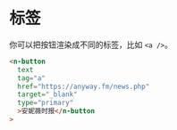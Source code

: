 # 标签

你可以把按钮渲染成不同的标签，比如 `<a />`。

```html
<n-button
  text
  tag="a"
  href="https://anyway.fm/news.php"
  target="_blank"
  type="primary"
  >安妮薇时报</n-button
>
```
